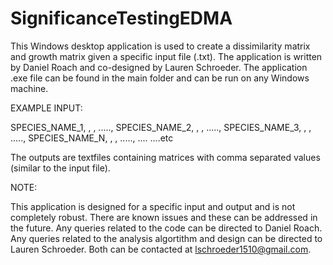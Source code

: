 # SignificanceTestingEDMA
This Windows desktop application is used to create a dissimilarity matrix and growth matrix given a specific input file (.txt). The application is written by Daniel Roach and co-designed by Lauren Schroeder. The application .exe file can be found in the main folder and can be run on any Windows machine. 

EXAMPLE INPUT:

SPECIES_NAME_1, <distance1>, <distance2>, ....., <distanceN>
SPECIES_NAME_2, <distance1>, <distance2>, ....., <distanceN>
SPECIES_NAME_3, <distance1>, <distance2>, ....., <distanceN>
SPECIES_NAME_N, <distance1>, <distance2>, ....., <distanceN>
....
....etc

The outputs are textfiles containing matrices with comma separated values (similar to the input file).

NOTE:

This application is designed for a specific input and output and is not completely robust. There are known issues and these can be addressed in the future. Any queries related to the code can be directed to Daniel Roach. Any queries related to the analysis algortithm and design can be directed to Lauren Schroeder. Both can be contacted at lschroeder1510@gmail.com.


